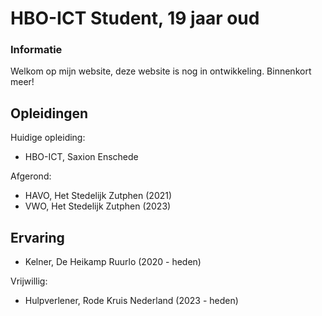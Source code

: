 # HBO-ICT Student, 19 jaar oud

### Informatie
Welkom op mijn website, deze website is nog in ontwikkeling. Binnenkort meer!

## Opleidingen

Huidige opleiding:
- HBO-ICT, Saxion Enschede

Afgerond:
 - HAVO, Het Stedelijk Zutphen (2021)
 - VWO, Het Stedelijk Zutphen (2023)

## Ervaring
- Kelner, De Heikamp Ruurlo (2020 - heden)

Vrijwillig:
- Hulpverlener, Rode Kruis Nederland (2023 - heden)
